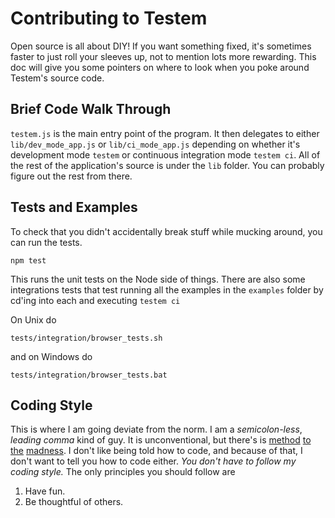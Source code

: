 Contributing to Testem
======================

Open source is all about DIY! If you want something fixed, it's sometimes faster to just roll your sleeves up, not to mention lots more rewarding. This doc will give you some pointers on where to look when you poke around Testem's source code.

Brief Code Walk Through
-----------------------

`testem.js` is the main entry point of the program. It then delegates to either `lib/dev_mode_app.js` or `lib/ci_mode_app.js` depending on whether it's development mode `testem` or continuous integration mode `testem ci`. All of the rest of the application's source is under the `lib` folder. You can probably figure out the rest from there.

Tests and Examples
------------------

To check that you didn't accidentally break stuff while mucking around, you can run the tests. 

	npm test

This runs the unit tests on the Node side of things. There are also some integrations tests that test running all the examples in the `examples` folder by cd'ing into each and executing `testem ci`

On Unix do

	tests/integration/browser_tests.sh

and on Windows do

	tests/integration/browser_tests.bat

Coding Style
------------

This is where I am going deviate from the norm. I am a *semicolon-less*, *leading comma* kind of guy. It is unconventional, but there's is [method](http://npmjs.org/doc/coding-style.html) [to](https://gist.github.com/2037204) [the](http://mir.aculo.us/2012/04/16/writing-semicolon-less-javascript-the-for-people-who-want-to-get-stuff-done-edition/) [madness](http://inimino.org/~inimino/blog/javascript_semicolons). I don't like being told how to code, and because of that, I don't want to tell you how to code either. *You don't have to follow my coding style.* The only principles you should follow are

1. Have fun.
2. Be thoughtful of others.